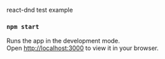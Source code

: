 react-dnd test example

### `npm start`

Runs the app in the development mode.\
Open [http://localhost:3000](http://localhost:3000) to view it in your browser.
